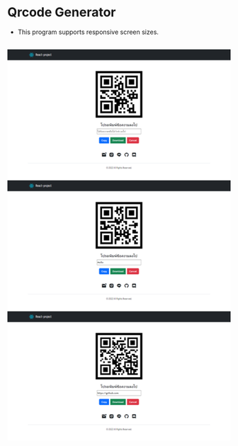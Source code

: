# Qrcode Generator
- This program supports responsive screen sizes.
<br/>
<img src="1.png">
<img src="2.png">
<img src="3.png">

